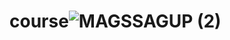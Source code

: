 # course![MAGSSAGUP (2)](https://github.com/Rimasafitr/course/assets/114683154/12c070f4-d352-4990-82f4-b7142d0be902)
